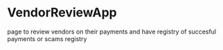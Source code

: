 # VendorReviewApp
page to review vendors on their payments and have registry of succesful payments or scams registry
